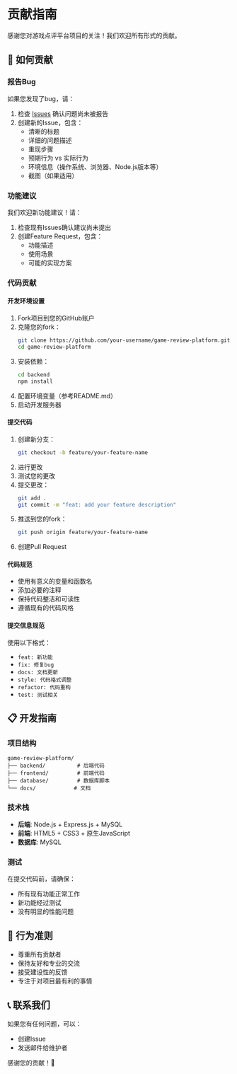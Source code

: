# 贡献指南

感谢您对游戏点评平台项目的关注！我们欢迎所有形式的贡献。

## 🚀 如何贡献

### 报告Bug

如果您发现了bug，请：

1. 检查 [Issues](https://github.com/your-username/game-review-platform/issues) 确认问题尚未被报告
2. 创建新的Issue，包含：
   - 清晰的标题
   - 详细的问题描述
   - 重现步骤
   - 预期行为 vs 实际行为
   - 环境信息（操作系统、浏览器、Node.js版本等）
   - 截图（如果适用）

### 功能建议

我们欢迎新功能建议！请：

1. 检查现有Issues确认建议尚未提出
2. 创建Feature Request，包含：
   - 功能描述
   - 使用场景
   - 可能的实现方案

### 代码贡献

#### 开发环境设置

1. Fork项目到您的GitHub账户
2. 克隆您的fork：
   ```bash
   git clone https://github.com/your-username/game-review-platform.git
   cd game-review-platform
   ```
3. 安装依赖：
   ```bash
   cd backend
   npm install
   ```
4. 配置环境变量（参考README.md）
5. 启动开发服务器

#### 提交代码

1. 创建新分支：
   ```bash
   git checkout -b feature/your-feature-name
   ```
2. 进行更改
3. 测试您的更改
4. 提交更改：
   ```bash
   git add .
   git commit -m "feat: add your feature description"
   ```
5. 推送到您的fork：
   ```bash
   git push origin feature/your-feature-name
   ```
6. 创建Pull Request

#### 代码规范

- 使用有意义的变量和函数名
- 添加必要的注释
- 保持代码整洁和可读性
- 遵循现有的代码风格

#### 提交信息规范

使用以下格式：
- `feat: 新功能`
- `fix: 修复bug`
- `docs: 文档更新`
- `style: 代码格式调整`
- `refactor: 代码重构`
- `test: 测试相关`

## 📋 开发指南

### 项目结构

```
game-review-platform/
├── backend/          # 后端代码
├── frontend/         # 前端代码
├── database/         # 数据库脚本
└── docs/            # 文档
```

### 技术栈

- **后端**: Node.js + Express.js + MySQL
- **前端**: HTML5 + CSS3 + 原生JavaScript
- **数据库**: MySQL

### 测试

在提交代码前，请确保：
- 所有现有功能正常工作
- 新功能经过测试
- 没有明显的性能问题

## 🤝 行为准则

- 尊重所有贡献者
- 保持友好和专业的交流
- 接受建设性的反馈
- 专注于对项目最有利的事情

## 📞 联系我们

如果您有任何问题，可以：
- 创建Issue
- 发送邮件给维护者

感谢您的贡献！🎉
